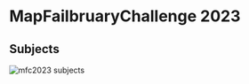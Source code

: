 # MapFailbruaryChallenge 2023

## Subjects

![mfc2023 subjects](https://static.wixstatic.com/media/02d028_2f73464f6ddb48d39187d356c6a95c90~mv2.jpg/v1/fill/w_968,h_554,al_c,q_85,usm_0.66_1.00_0.01,enc_auto/Xf7Bpi9O.jpg)
